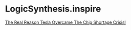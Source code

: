 # LogicSynthesis.inspire
[The Real Reason Tesla Overcame The Chip Shortage Crisis!](https://youtu.be/mRNm00NQI-c)
